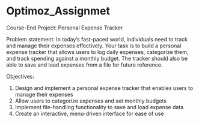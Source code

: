 # Optimoz_Assignmet

Course-End Project: Personal Expense Tracker


Problem statement:
In today’s fast-paced world, individuals need to track and manage their expenses
effectively. Your task is to build a personal expense tracker that allows users to log
daily expenses, categorize them, and track spending against a monthly budget. The
tracker should also be able to save and load expenses from a file for future
reference.


Objectives:
1. Design and implement a personal expense tracker that enables users to
manage their expenses
2. Allow users to categorize expenses and set monthly budgets
3. Implement file-handling functionality to save and load expense data
4. Create an interactive, menu-driven interface for ease of use
